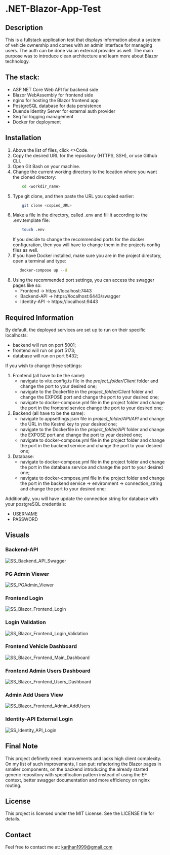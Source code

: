 # .NET-Blazor-App-Test

## Description
This is a fullstack application test that displays information about a system of vehicle ownership
and comes with an admin interface for managing users. The auth can be done via an external provider 
as well. The main purpose was to introduce clean architecture and learn more about Blazor technology.

## The stack:
- ASP.NET Core Web API for backend side
- Blazor WebAssembly for frontend side
- nginx for hosting the Blazor frontend app
- PostgreSQL database for data persistence
- Duende Identity Server for external auth provider
- Seq for logging management
- Docker for deployment

## Installation
1. Above the list of files, click <>Code.
2. Copy the desired URL for the repository (HTTPS, SSH), or use Github CLI.
3. Open Git Bash on your machine.
4. Change the current working directory to the location where you want the cloned directory:
    ```bash
        cd <workdir_name>
    ```
5. Type git clone, and then paste the URL you copied earlier:
    ```bash
        git clone <copied_URL>
    ```
6. Make a file in the directory, called .env and fill it according to the .env.template file:
    ```bash
        touch .env
    ```
   If you decide to change the recommended ports for the docker configuration, then you will have to change them in the projects config files as well.
7. If you have Docker installed, make sure you are in the project directory, open a terminal and type:
   ```bash
      docker-compose up --d
   ```
8. Using the recommended port settings, you can access the swagger pages like so:
    - Frontend -> https://localhost:7443
    - Backend-API -> https://localhost:6443/swagger
    - Identity-API -> https://localhost:9443

## Required Information
By default, the deployed services are set up to run on their specific localhosts:
- backend will run on port 5001;
- frontend will run on port 5173;
- database will run on port 5432;

If you wish to change these settings:
1. Frontend (all have to be the same):
    - navigate to vite.config.ts file in the *project_folder/Client* folder and change the port to your desired one;
    - navigate to the Dockerfile in the *project_folder/Client* folder and change the EXPOSE port and change the port to your desired one;
    - navigate to docker-compose.yml file in the project folder and change the port in the frontend service change the port to your desired one;
2. Backend (all have to be the same):
    - navigate to appsettings.json file in *project_folder/API/API* and change the URL in the Kestrel key to your desired one;
    -  navigate to the Dockerfile in the *project_folder/API* folder and change the EXPOSE port and change the port to your desired one;
    - navigate to docker-compose.yml file in the project folder and change the port in the backend service and change the port to your desired one;
3. Database:
    - navigate to docker-compose.yml file in the project folder and change the port in the database service and change the port to your desired one;
    - navigate to docker-compose.yml file in the project folder and change the port in the backend service -> environment -> connection_string and change the port to your desired one;

Additionally, you will have update the connection string for database with your postgreSQL credentials:
- USERNAME
- PASSWORD

## Visuals

### Backend-API
![SS_Backend_API_Swagger](./screenshots/SS_Backend_API_Swagger.jpg)

### PG Admin Viewer
![SS_PGAdmin_Viewer](./screenshots/SS_PGAdmin_Viewer.jpg)

### Frontend Login
![SS_Blazor_Frontend_Login](./screenshots/SS_Blazor_Frontend_Login.jpg)

### Login Validation
![SS_Blazor_Frontend_Login_Validation](./screenshots/SS_Blazor_Frontend_Login_Validation.jpg)

### Frontend Vehicle Dashboard
![SS_Blazor_Frontend_Main_Dashboard](./screenshots/SS_Blazor_Frontend_Main_Dashboard.jpg)

### Frontend Admin Users Dashboard
![SS_Blazor_Frontend_Users_Dashboard](./screenshots/SS_Blazor_Frontend_Users_Dashboard.jpg)

### Admin Add Users View
![SS_Blazor_Frontend_Admin_AddUsers](./screenshots/SS_Blazor_Frontend_Admin_AddUsers.jpg)

### Identity-API External Login
![SS_Identity_API_Login](./screenshots/SS_Identity_API_Login.jpg)

## Final Note
This project definetly need improvements and lacks high client complexity. On my list of such improvements,
I can put: refactoring the Blazor pages in smaller components, on the backend introducing the already 
started generic repository with specification pattern instead of using the EF context, better swagger 
documentation and more efficiency on nginx routing.

## License
This project is licensed under the MIT License. See the LICENSE file for details.

## Contact
Feel free to contact me at: karjhan1999@gmail.com